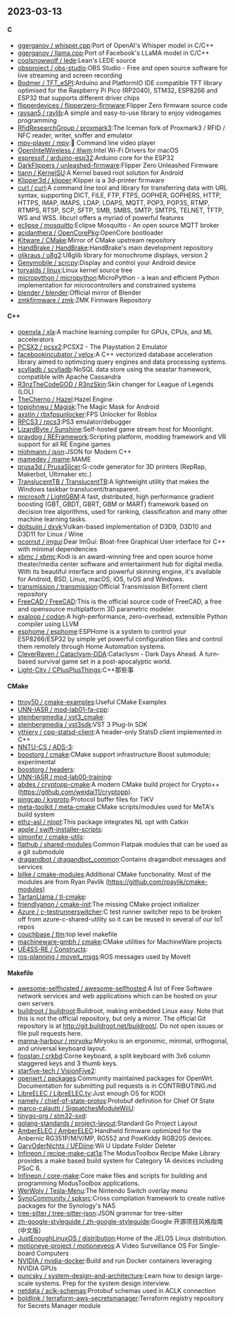 ## 2023-03-13

#### C
* [ggerganov / whisper.cpp](https://github.com/ggerganov/whisper.cpp):Port of OpenAI's Whisper model in C/C++
* [ggerganov / llama.cpp](https://github.com/ggerganov/llama.cpp):Port of Facebook's LLaMA model in C/C++
* [coolsnowwolf / lede](https://github.com/coolsnowwolf/lede):Lean's LEDE source
* [obsproject / obs-studio](https://github.com/obsproject/obs-studio):OBS Studio - Free and open source software for live streaming and screen recording
* [Bodmer / TFT_eSPI](https://github.com/Bodmer/TFT_eSPI):Arduino and PlatformIO IDE compatible TFT library optimised for the Raspberry Pi Pico (RP2040), STM32, ESP8266 and ESP32 that supports different driver chips
* [flipperdevices / flipperzero-firmware](https://github.com/flipperdevices/flipperzero-firmware):Flipper Zero firmware source code
* [raysan5 / raylib](https://github.com/raysan5/raylib):A simple and easy-to-use library to enjoy videogames programming
* [RfidResearchGroup / proxmark3](https://github.com/RfidResearchGroup/proxmark3):The Iceman fork of Proxmark3 / RFID / NFC reader, writer, sniffer and emulator
* [mpv-player / mpv](https://github.com/mpv-player/mpv):🎥
Command line video player
* [OpenIntelWireless / itlwm](https://github.com/OpenIntelWireless/itlwm):Intel Wi-Fi Drivers for macOS
* [espressif / arduino-esp32](https://github.com/espressif/arduino-esp32):Arduino core for the ESP32
* [DarkFlippers / unleashed-firmware](https://github.com/DarkFlippers/unleashed-firmware):Flipper Zero Unleashed Firmware
* [tiann / KernelSU](https://github.com/tiann/KernelSU):A Kernel based root solution for Android
* [Klipper3d / klipper](https://github.com/Klipper3d/klipper):Klipper is a 3d-printer firmware
* [curl / curl](https://github.com/curl/curl):A command line tool and library for transferring data with URL syntax, supporting DICT, FILE, FTP, FTPS, GOPHER, GOPHERS, HTTP, HTTPS, IMAP, IMAPS, LDAP, LDAPS, MQTT, POP3, POP3S, RTMP, RTMPS, RTSP, SCP, SFTP, SMB, SMBS, SMTP, SMTPS, TELNET, TFTP, WS and WSS. libcurl offers a myriad of powerful features
* [eclipse / mosquitto](https://github.com/eclipse/mosquitto):Eclipse Mosquitto - An open source MQTT broker
* [acidanthera / OpenCorePkg](https://github.com/acidanthera/OpenCorePkg):OpenCore bootloader
* [Kitware / CMake](https://github.com/Kitware/CMake):Mirror of CMake upstream repository
* [HandBrake / HandBrake](https://github.com/HandBrake/HandBrake):HandBrake's main development repository
* [olikraus / u8g2](https://github.com/olikraus/u8g2):U8glib library for monochrome displays, version 2
* [Genymobile / scrcpy](https://github.com/Genymobile/scrcpy):Display and control your Android device
* [torvalds / linux](https://github.com/torvalds/linux):Linux kernel source tree
* [micropython / micropython](https://github.com/micropython/micropython):MicroPython - a lean and efficient Python implementation for microcontrollers and constrained systems
* [blender / blender](https://github.com/blender/blender):Official mirror of Blender
* [zmkfirmware / zmk](https://github.com/zmkfirmware/zmk):ZMK Firmware Repository

#### C++
* [openxla / xla](https://github.com/openxla/xla):A machine learning compiler for GPUs, CPUs, and ML accelerators
* [PCSX2 / pcsx2](https://github.com/PCSX2/pcsx2):PCSX2 - The Playstation 2 Emulator
* [facebookincubator / velox](https://github.com/facebookincubator/velox):A C++ vectorized database acceleration library aimed to optimizing query engines and data processing systems.
* [scylladb / scylladb](https://github.com/scylladb/scylladb):NoSQL data store using the seastar framework, compatible with Apache Cassandra
* [R3nzTheCodeGOD / R3nzSkin](https://github.com/R3nzTheCodeGOD/R3nzSkin):Skin changer for League of Legends (LOL)
* [TheCherno / Hazel](https://github.com/TheCherno/Hazel):Hazel Engine
* [topjohnwu / Magisk](https://github.com/topjohnwu/Magisk):The Magic Mask for Android
* [axstin / rbxfpsunlocker](https://github.com/axstin/rbxfpsunlocker):FPS Unlocker for Roblox
* [RPCS3 / rpcs3](https://github.com/RPCS3/rpcs3):PS3 emulator/debugger
* [LizardByte / Sunshine](https://github.com/LizardByte/Sunshine):Self-hosted game stream host for Moonlight.
* [praydog / REFramework](https://github.com/praydog/REFramework):Scripting platform, modding framework and VR support for all RE Engine games
* [nlohmann / json](https://github.com/nlohmann/json):JSON for Modern C++
* [mamedev / mame](https://github.com/mamedev/mame):MAME
* [prusa3d / PrusaSlicer](https://github.com/prusa3d/PrusaSlicer):G-code generator for 3D printers (RepRap, Makerbot, Ultimaker etc.)
* [TranslucentTB / TranslucentTB](https://github.com/TranslucentTB/TranslucentTB):A lightweight utility that makes the Windows taskbar translucent/transparent.
* [microsoft / LightGBM](https://github.com/microsoft/LightGBM):A fast, distributed, high performance gradient boosting (GBT, GBDT, GBRT, GBM or MART) framework based on decision tree algorithms, used for ranking, classification and many other machine learning tasks.
* [doitsujin / dxvk](https://github.com/doitsujin/dxvk):Vulkan-based implementation of D3D9, D3D10 and D3D11 for Linux / Wine
* [ocornut / imgui](https://github.com/ocornut/imgui):Dear ImGui: Bloat-free Graphical User interface for C++ with minimal dependencies
* [xbmc / xbmc](https://github.com/xbmc/xbmc):Kodi is an award-winning free and open source home theater/media center software and entertainment hub for digital media. With its beautiful interface and powerful skinning engine, it's available for Android, BSD, Linux, macOS, iOS, tvOS and Windows.
* [transmission / transmission](https://github.com/transmission/transmission):Official Transmission BitTorrent client repository
* [FreeCAD / FreeCAD](https://github.com/FreeCAD/FreeCAD):This is the official source code of FreeCAD, a free and opensource multiplatform 3D parametric modeler.
* [exaloop / codon](https://github.com/exaloop/codon):A high-performance, zero-overhead, extensible Python compiler using LLVM
* [esphome / esphome](https://github.com/esphome/esphome):ESPHome is a system to control your ESP8266/ESP32 by simple yet powerful configuration files and control them remotely through Home Automation systems.
* [CleverRaven / Cataclysm-DDA](https://github.com/CleverRaven/Cataclysm-DDA):Cataclysm - Dark Days Ahead. A turn-based survival game set in a post-apocalyptic world.
* [Light-City / CPlusPlusThings](https://github.com/Light-City/CPlusPlusThings):C++那些事

#### CMake
* [ttroy50 / cmake-examples](https://github.com/ttroy50/cmake-examples):Useful CMake Examples
* [UNN-IASR / mod-lab01-fa-cpp](https://github.com/UNN-IASR/mod-lab01-fa-cpp):
* [steinbergmedia / vst3_cmake](https://github.com/steinbergmedia/vst3_cmake):
* [steinbergmedia / vst3sdk](https://github.com/steinbergmedia/vst3sdk):VST 3 Plug-In SDK
* [vthiery / cpp-statsd-client](https://github.com/vthiery/cpp-statsd-client):A header-only StatsD client implemented in C++
* [NNTU-CS / ADS-3](https://github.com/NNTU-CS/ADS-3):
* [boostorg / cmake](https://github.com/boostorg/cmake):CMake support infrastructure Boost submodule; experimental
* [boostorg / headers](https://github.com/boostorg/headers):
* [UNN-IASR / mod-lab00-training](https://github.com/UNN-IASR/mod-lab00-training):
* [abdes / cryptopp-cmake](https://github.com/abdes/cryptopp-cmake):A modern CMake build project for Crypto++ (https://github.com/weidai11/cryptopp).
* [pingcap / kvproto](https://github.com/pingcap/kvproto):Protocol buffer files for TiKV
* [meta-toolkit / meta-cmake](https://github.com/meta-toolkit/meta-cmake):CMake scripts/modules used for MeTA's build system
* [ethz-asl / nlopt](https://github.com/ethz-asl/nlopt):This package integrates NL opt with Catkin
* [apple / swift-installer-scripts](https://github.com/apple/swift-installer-scripts):
* [simonfxr / cmake-utils](https://github.com/simonfxr/cmake-utils):
* [flathub / shared-modules](https://github.com/flathub/shared-modules):Common Flatpak modules that can be used as a git submodule
* [dragandbot / dragandbot_common](https://github.com/dragandbot/dragandbot_common):Contains dragandbot messages and services
* [bilke / cmake-modules](https://github.com/bilke/cmake-modules):Additional CMake functionality. Most of the modules are from Ryan Pavlik (https://github.com/rpavlik/cmake-modules)
* [TartanLlama / tl-cmake](https://github.com/TartanLlama/tl-cmake):
* [friendlyanon / cmake-init](https://github.com/friendlyanon/cmake-init):The missing CMake project initializer
* [Azure / c-testrunnerswitcher](https://github.com/Azure/c-testrunnerswitcher):C test runner switcher repo to be broken off from azure-c-shared-utility so it can be reused in several of our IoT repos
* [couchbase / tlm](https://github.com/couchbase/tlm):top level makefile
* [machineware-gmbh / cmake](https://github.com/machineware-gmbh/cmake):CMake utilities for MachineWare projects
* [UE4SS-RE / Constructs](https://github.com/UE4SS-RE/Constructs):
* [ros-planning / moveit_msgs](https://github.com/ros-planning/moveit_msgs):ROS messages used by MoveIt

#### Makefile
* [awesome-selfhosted / awesome-selfhosted](https://github.com/awesome-selfhosted/awesome-selfhosted):A list of Free Software network services and web applications which can be hosted on your own servers
* [buildroot / buildroot](https://github.com/buildroot/buildroot):Buildroot, making embedded Linux easy. Note that this is not the official repository, but only a mirror. The official Git repository is at http://git.buildroot.net/buildroot/. Do not open issues or file pull requests here.
* [manna-harbour / miryoku](https://github.com/manna-harbour/miryoku):Miryoku is an ergonomic, minimal, orthogonal, and universal keyboard layout.
* [foostan / crkbd](https://github.com/foostan/crkbd):Corne keyboard, a split keyboard with 3x6 column staggered keys and 3 thumb keys.
* [starfive-tech / VisionFive2](https://github.com/starfive-tech/VisionFive2):
* [openwrt / packages](https://github.com/openwrt/packages):Community maintained packages for OpenWrt. Documentation for submitting pull requests is in CONTRIBUTING.md
* [LibreELEC / LibreELEC.tv](https://github.com/LibreELEC/LibreELEC.tv):Just enough OS for KODI
* [namely / chief-of-state-protos](https://github.com/namely/chief-of-state-protos):Protobuf definition for Chief Of State
* [marco-calautti / SigpatchesModuleWiiU](https://github.com/marco-calautti/SigpatchesModuleWiiU):
* [tinygo-org / stm32-svd](https://github.com/tinygo-org/stm32-svd):
* [golang-standards / project-layout](https://github.com/golang-standards/project-layout):Standard Go Project Layout
* [AmberELEC / AmberELEC](https://github.com/AmberELEC/AmberELEC):Handheld firmware optimized for the Anbernic RG351P/M/V/MP, RG552 and PowKiddy RGB20S devices.
* [GaryOderNichts / UFDiine](https://github.com/GaryOderNichts/UFDiine):Wii U Update Folder Deleter
* [Infineon / recipe-make-cat1a](https://github.com/Infineon/recipe-make-cat1a):The ModusToolbox Recipe Make Library provides a make based build system for Category 1A devices including PSoC 6.
* [Infineon / core-make](https://github.com/Infineon/core-make):Core make files and scripts for building and programming ModusToolbox applications.
* [WerWolv / Tesla-Menu](https://github.com/WerWolv/Tesla-Menu):The Nintendo Switch overlay menu
* [SynoCommunity / spksrc](https://github.com/SynoCommunity/spksrc):Cross compilation framework to create native packages for the Synology's NAS
* [tree-sitter / tree-sitter-json](https://github.com/tree-sitter/tree-sitter-json):JSON grammar for tree-sitter
* [zh-google-styleguide / zh-google-styleguide](https://github.com/zh-google-styleguide/zh-google-styleguide):Google 开源项目风格指南 (中文版)
* [JustEnoughLinuxOS / distribution](https://github.com/JustEnoughLinuxOS/distribution):Home of the JELOS Linux distribution.
* [motioneye-project / motioneyeos](https://github.com/motioneye-project/motioneyeos):A Video Surveillance OS For Single-board Computers
* [NVIDIA / nvidia-docker](https://github.com/NVIDIA/nvidia-docker):Build and run Docker containers leveraging NVIDIA GPUs
* [puncsky / system-design-and-architecture](https://github.com/puncsky/system-design-and-architecture):Learn how to design large-scale systems. Prep for the system design interview.
* [netdata / aclk-schemas](https://github.com/netdata/aclk-schemas):Protobuf schemas used in ACLK connection
* [boldlink / terraform-aws-secretsmanager](https://github.com/boldlink/terraform-aws-secretsmanager):Terraform registry repository for Secrets Manager module
